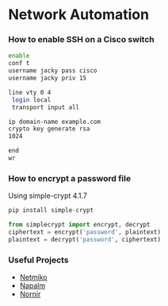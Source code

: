 # Network Automation

### How to enable SSH on a Cisco switch

```bash
enable
conf t
username jacky pass cisco
username jacky priv 15

line vty 0 4
 login local
 transport input all

ip domain-name example.com
crypto key generate rsa
1024

end
wr
```

### How to encrypt a password file

Using simple-crypt 4.1.7

```python
pip install simple-crypt

from simplecrypt import encrypt, decrypt
ciphertext = encrypt('password', plaintext)
plaintext = decrypt('password', ciphertext)
```

### Useful Projects

* [Netmiko](https://pynet.twb-tech.com/blog/automation/netmiko.html)
* [Napalm](https://napalm-automation.net/)
* [Nornir](https://github.com/nornir-automation/nornir)